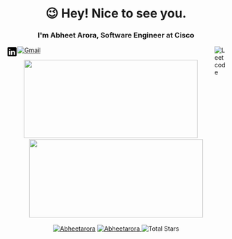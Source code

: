 <h1 align="center">😉 Hey! Nice to see you.</h1>
<h3 align="center">I'm Abheet Arora, Software Engineer at Cisco</h3>

[<img align="left" alt="LinkedIn" width="25px" src="https://github.com/simple-icons/simple-icons/blob/develop/icons/linkedin.svg" />](https://www.linkedin.com/in/abheetarora/)
[<img alt="Gmail" src="https://github.com/simple-icons/simple-icons/blob/develop/icons/gmail.svg" width="25px">](mailto:abheet200900@gmail.com)
[<img align="right" alt="Leetcode" width="25px" src="https://cdn.iconscout.com/icon/free/png-256/free-leetcode-3629476-3031539.png" />](https://leetcode.com/abheetarora/)
<br>

<p align="center">
    <img
        height="180em"
	 width="400em"
        src="https://github-readme-stats.vercel.app/api?username=Abheetarora&show_icons=true&hide_border=true&theme=tokyonight"
    />
    <img
        height="180em"
	width="400em"
        src="https://github-readme-stats.vercel.app/api/top-langs/?username=Abheetarora&show_icons=true&hide_border=true&layout=compact&langs_count=8&theme=tokyonight"
    />
</p>

<p align="center"> 
	<a href="https://github.com/Abheetarora"><img src="https://komarev.com/ghpvc/?username=Abheetarora" alt="Abheetarora"/></a>
	<a href="https://github.com/Abheetarora?tab=repositories"><img src="https://badges.pufler.dev/repos/ritikramuka" alt="Abheetarora" /> </a>
	<img src="https://img.shields.io/github/stars/Abheetarora?label=Stars" alt="Total Stars">
</p>
